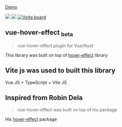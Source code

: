 [Demo](https://vue-hover-effect.vercel.app/)

[![](https://img.shields.io/badge/dynamic/json?url=https%3A%2F%2Fregistry.npmjs.org%2Fvue-hover-effect%2Flatest&query=version&label=npm%40latest)](https://www.npmjs.com/package/vue-hover-effect)
[![](https://img.shields.io/badge/dynamic/json?url=https%3A%2F%2Fapi.npmjs.org%2Fdownloads%2Fpoint%2Flast-year%2Fvue-hover-effect&query=downloads&label=downloads&color=%233CB042)](https://www.npmjs.com/package/vue-hover-effect)
<a href="https://volta.net/sultondev/vue-hover-effect"><img src="https://user-images.githubusercontent.com/904724/209143798-32345f6c-3cf8-4e06-9659-f4ace4a6acde.svg" alt="Volta board"></a>



## vue-hover-effect <sub>beta</sub>
> vue-hover-effect plugin for Vue/Nuxt

This library was built on top of [hover-effect](https://www.npmjs.com/package/hover-effect) library

## Vite js was used to built this library

Vue JS + TypeScript + Vite JS


## Inspired from Robin Dela
> vue-hover-effect was built on top of his package

His [hover-effect](https://www.npmjs.com/package/hover-effect) package

